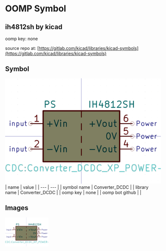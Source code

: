 # OOMP Symbol  
## ih4812sh  by kicad  
  
oomp key: none  
  
source repo at: [https://gitlab.com/kicad/libraries/kicad-symbols](https://gitlab.com/kicad/libraries/kicad-symbols)  
## Symbol  
  
[![working.png](working_600.png)](working.png)  
| name | value | 
| --- | --- | 
| symbol name | Converter_DCDC | 
| library name | Converter_DCDC | 
| oomp key | none | 
| oomp bot github |  | 
## Images  
  
[![working.png](working_140.png)](working.png)  
